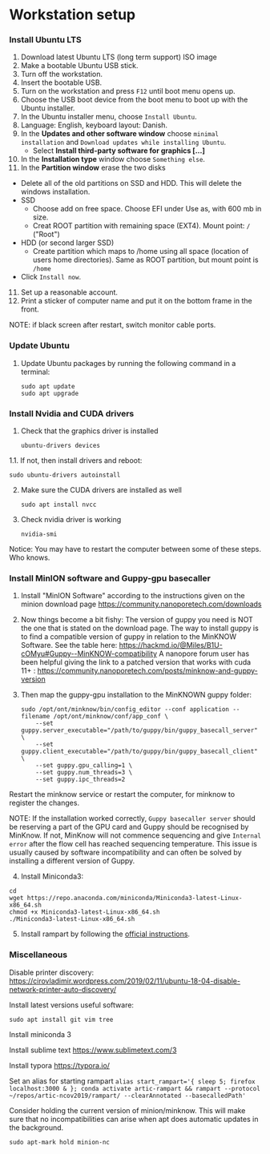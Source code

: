# Workstation setup

### Install Ubuntu LTS

1. Download latest Ubuntu LTS (long term support) ISO image
2. Make a bootable Ubuntu USB stick.
3. Turn off the workstation.
4. Insert the bootable USB.
5. Turn on the workstation and press `F12` until boot menu opens up.
6. Choose the USB boot device from the boot menu to boot up with the Ubuntu installer.
7. In the Ubuntu installer menu, choose `Install Ubuntu`.
8. Language: English, keyboard layout: Danish.
7. In the **Updates and other software window** choose `minimal installation` and `Download updates while installing Ubuntu`.
   * Select **Install third-party software for graphics [...]**
9. In the **Installation type** window choose `Something else`.
10. In the **Partition window** erase the two disks
   * Delete all of the old partitions on SSD and HDD. This will delete the windows installation.
   * SSD
     * Choose add on free space. Choose EFI under Use as, with 600 mb in size.
     * Creat ROOT partition with remaining space (EXT4). Mount point: `/` ("Root")
   * HDD (or second larger SSD)
     * Create partition which maps to /home using all space (location of users home directories). Same as ROOT partition, but mount point is `/home`
   * Click `Install now`.
11. Set up a reasonable account. 
12. Print a sticker of computer name and put it on the bottom frame in the front.

NOTE: if black screen after restart, switch monitor cable ports.

### Update Ubuntu

1. Update Ubuntu packages by running the following command in a terminal:
   ```
   sudo apt update
   sudo apt upgrade
   ```


### Install Nvidia and CUDA drivers




1. Check that the graphics driver is installed

   ```
   ubuntu-drivers devices
   ```

1.1. If not, then install drivers and reboot:

   ```
   sudo ubuntu-drivers autoinstall
   ```
   
2. Make sure the CUDA drivers are installed as well

   ```
   sudo apt install nvcc
   ```

4. Check nvidia driver is working

   ```
   nvidia-smi
   ```

Notice: You may have to restart the computer between some of these steps. Who knows.



### Install MinION software and Guppy-gpu basecaller

1. Install "MinION Software" according to the instructions given on the minion download page
   https://community.nanoporetech.com/downloads
   
2. Now things become a bit fishy: The version of guppy you need is NOT the one that is stated on the download page.
   The way to install guppy is to find a compatible version of guppy in relation to the MinKNOW Software. See the table here: https://hackmd.io/@Miles/B1U-cOMyu#Guppy--MinKNOW-compatibility
   A nanopore forum user has been helpful giving the link to a patched version that works with cuda 11+ : https://community.nanoporetech.com/posts/minknow-and-guppy-version
   
3. Then map the guppy-gpu installation to the MinKNOWN guppy folder:

     ```
     sudo /opt/ont/minknow/bin/config_editor --conf application --filename /opt/ont/minknow/conf/app_conf \
         --set guppy.server_executable="/path/to/guppy/bin/guppy_basecall_server" \
         --set guppy.client_executable="/path/to/guppy/bin/guppy_basecall_client" \
         --set guppy.gpu_calling=1 \
         --set guppy.num_threads=3 \
         --set guppy.ipc_threads=2
     ```

 Restart the minknow service or restart the computer, for minknow to register the changes. 
   
NOTE: If the installation worked correctly, `Guppy basecaller server` should be reserving a part of the GPU card and Guppy should be recognised by MinKnow. If not, MinKnow will not commence sequencing and give `Internal error` after the flow cell has reached sequencing temperature. This issue is usually caused by software incompatibility  and can often be solved by installing a different version of Guppy.

  4. Install Miniconda3:
  ```
  cd
  wget https://repo.anaconda.com/miniconda/Miniconda3-latest-Linux-x86_64.sh
  chmod +x Miniconda3-latest-Linux-x86_64.sh
  ./Miniconda3-latest-Linux-x86_64.sh
  ```

  5. Install rampart by following the [official instructions](https://github.com/artic-network/rampart/blob/master/docs/installation.md#install-from-conda).

   
### Miscellaneous

Disable printer discovery: https://cirovladimir.wordpress.com/2019/02/11/ubuntu-18-04-disable-network-printer-auto-discovery/

Install latest versions useful software:
``` 
sudo apt install git vim tree
```

Install miniconda 3

Install sublime text https://www.sublimetext.com/3

Install typora https://typora.io/


Set an alias for starting rampart
```alias start_rampart='{ sleep 5; firefox localhost:3000 & }; conda activate artic-rampart && rampart --protocol ~/repos/artic-ncov2019/rampart/ --clearAnnotated --basecalledPath'```



Consider holding the current version of minion/minknow. This will make sure that no incompatibilities can arise when apt does automatic updates in the background.
```
sudo apt-mark hold minion-nc
```
